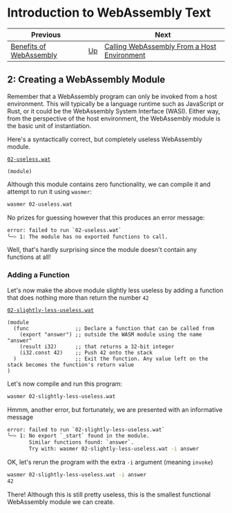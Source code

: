 # Introduction to WebAssembly Text

| Previous | | Next
|---|---|---
| [Benefits of WebAssembly](../01/) | [Up](/chriswhealy/introduction-to-web-assembly-text) | [Calling WebAssembly From a Host Environment](../03/)


## 2: Creating a WebAssembly Module

Remember that a WebAssembly program can only be invoked from a host environment.  This will typically be a language runtime such as JavaScript or Rust, or it could be the WebAssembly System Interface (WASI).  Either way, from the perspective of the host environment, the WebAssembly module is the basic unit of instantiation.

Here's a syntactically correct, but completely useless WebAssembly module.

[`02-useless.wat`](/assets/chriswhealy/02-useless.wat)
```wast
(module)
```

Although this module contains zero functionality, we can compile it and attempt to run it using `wasmer`:

```bash
wasmer 02-useless.wat
```

No prizes for guessing however that this produces an error message:

```bash
error: failed to run `02-useless.wat`
╰─> 1: The module has no exported functions to call.
```

Well, that's hardly surprising since the module doesn't contain any functions at all!

### Adding a Function

Let's now make the above module slightly less useless by adding a function that does nothing more than return the number `42`

[`02-slightly-less-useless.wat`](/assets/chriswhealy/02-slightly-less-useless.wat)
```wast
(module
  (func               ;; Declare a function that can be called from
    (export "answer") ;; outside the WASM module using the name "answer"
    (result i32)      ;; that returns a 32-bit integer
    (i32.const 42)    ;; Push 42 onto the stack
  )                   ;; Exit the function. Any value left on the stack becomes the function's return value
)
```

Let's now compile and run this program:

```bash
wasmer 02-slightly-less-useless.wat
```

Hmmm, another error, but fortunately, we are presented with an informative message

```bash
error: failed to run `02-slightly-less-useless.wat`
╰─> 1: No export `_start` found in the module.
       Similar functions found: `answer`.
       Try with: wasmer 02-slightly-less-useless.wat -i answer
```

OK, let's rerun the program with the extra `-i` argument (meaning `invoke`)

```bash
wasmer 02-slightly-less-useless.wat -i answer
42
```

There!  Although this is still pretty useless, this is the smallest functional WebAssembly module we can create.
